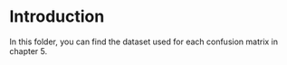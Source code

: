 # Introduction

In this folder, you can find the dataset used for each confusion matrix in chapter 5.
